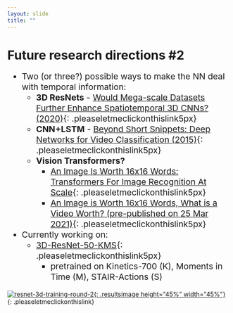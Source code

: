 ```yaml
---
layout: slide
title: ""
---
```


# Future research directions #2

<div markdown="1" style="font-size:2vw">

- Two (or three?) possible ways to make the NN deal with temporal information:
	- **3D ResNets** - [Would Mega-scale Datasets Further Enhance Spatiotemporal 3D CNNs? (2020)](https://arxiv.org/abs/2004.04968){: .pleaseletmeclickonthislink5px}
	- **CNN+LSTM** - [Beyond Short Snippets: Deep Networks for Video Classification (2015)](https://www.cv-foundation.org/openaccess/content_cvpr_2015/html/Ng_Beyond_Short_Snippets_2015_CVPR_paper.html){: .pleaseletmeclickonthislink5px}
	- **Vision Transformers?**
		- [An Image Is Worth 16x16 Words: Transformers For Image Recognition At Scale](https://openreview.net/pdf?id=YicbFdNTTy){: .pleaseletmeclickonthislink5px}
		- [An Image is Worth 16x16 Words, What is a Video Worth? (pre-published on 25 Mar 2021)](https://arxiv.org/abs/2103.13915){: .pleaseletmeclickonthislink5px}
- Currently working on:
	- [3D-ResNet-50-KMS](https://github.com/kenshohara/3D-ResNets-PyTorch){: .pleaseletmeclickonthislink5px}
		- pretrained on Kinetics-700 (K), Moments in Time (M), STAIR-Actions (S)

</div>

[![resnet-3d-training-round-2](assets/pics/old-imgs/3d-resnet/resnet-3d-50-show-batch.png){: .resultsimage height="45%" width="45%"}](assets/pics/old-imgs/3d-resnet/resnet-3d-50-show-batch.png){: .pleaseletmeclickonthislink}

<!-- figcaption class="figcaption" markdown="1">

Credits: [SFINGE 3D: A novel benchmark for online detection and recognition of heterogeneous hand gestures from 3D fingers’ trajectories](https://www.sciencedirect.com/science/article/pii/S0097849320301163){: .pleaseletmeclickonthislink}

</figcaption -->

